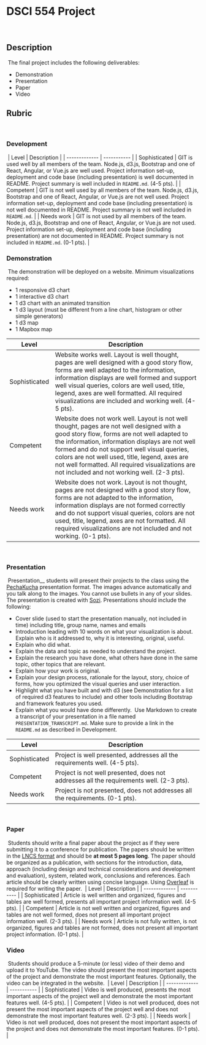 # DSCI 554 Project
​
## Description
​
The final project includes the following deliverables:
​
- Demonstration
- Presentation
- Paper
- Video
​
## Rubric
​
### Development
​
| Level         | Description |
| ------------- | ----------- |
| Sophisticated | GIT is used well by all members of the team. Node.js, d3.js, Bootstrap and one of React, Angular, or Vue.js are well used. Project information set-up, deployment and code base (including presentation) is well documented in README. Project summary is well included in `README.md`. (4-5 pts). |
| Competent     | GIT is not well used by all members of the team. Node.js, d3.js, Bootstrap and one of React, Angular, or Vue.js are not well used. Project information set-up, deployment and code base (including presentation) is not well documented in README. Project summary is not well included in `README.md`. |
| Needs work    | GIT is not used by all members of the team. Node.js, d3.js, Bootstrap and one of React, Angular, or Vue.js are not used. Project information set-up, deployment and code base (including presentation) are not documented in README. Project summary is not included in `README.md`. (0-1 pts). |
​
### Demonstration
​
The demonstration will be deployed on a website. Minimum visualizations required:
​
- 1 responsive d3 chart
- 1 interactive d3 chart
- 1 d3 chart with an animated transition
- 1 d3 layout (must be different from a line chart, histogram or other simple generators)
- 1 d3 map
- 1 Mapbox map
​

| Level         | Description |
| ------------- | ----------- |
| Sophisticated | Website works well. Layout is well thought, pages are well designed with a good story flow, forms are well adapted to the information, information displays are well formed and support well visual queries, colors are well used, title, legend, axes are well formatted. All required visualizations are included and working well. (4-5 pts). |
| Competent     | Website does not work well. Layout is not well thought, pages are not well designed with a good story flow, forms are not well adapted to the information, information displays are not well formed and do not support well visual queries, colors are not well used, title, legend, axes are not well formatted. All required visualizations are not included and not working well. (2-3 pts). |
| Needs work    | Website does not work. Layout is not thought, pages are not designed with a good story flow, forms are not adapted to the information, information displays are not formed correctly and do not support visual queries, colors are not used, title, legend, axes are not formatted. All required visualizations are not included and not working. (0-1 pts). |
​
### Presentation
​
Presentation__ students will present their projects to the class using the [PechaKucha](http://www.pechakucha.org) presentation format. The images advance automatically and you talk along to the images. You cannot use bullets in any of your slides. The presentation is created with [Sozi](http://sozi.baierouge.fr). Presentations should include the following:
​
- Cover slide (used to start the presentation manually, not included in time) including title, group name, names and emails
- Introduction leading with 10 words on what your visualization is about. Explain who is it addressed to, why it is interesting, original, useful.
- Explain who did what.
- Explain the data and topic as needed to understand the project.
- Explain the research you have done, what others have done in the same topic, other topics that are relevant.
- Explain how your work is original.
- Explain your design process, rationale for the layout, story, choice of forms, how you optimized the visual queries and user interaction.
- Highlight what you have built and with d3 (see Demonstration for a list of required d3 features to include) and other tools including Bootstrap and framework features you used.
- Explain what you would have done differently.
​
Use Markdown to create a transcript of your presentation in a file named `PRESENTATION_TRANSCRIPT.md`. Make sure to provide a link in the `README.md` as described in Development.
​

| Level         | Description |
| ------------- | ----------- |
| Sophisticated | Project is well presented, addresses all the requirements well. (4-5 pts). |
| Competent     | Project is not well presented, does not addresses all the requirements well. (2-3 pts). |
| Needs work    | Project is not presented, does not addresses all the requirements. (0-1 pts). |
​
### Paper
​
Students should write a final paper about the project as if they were submitting it to a conference for publication. The papers should be written in the [LNCS format](http://www.springer.com/computer/lncs?SGWID=0-164-6-793341-0) and should be __at most 5 pages long__. The paper should be organized as a publication, with sections for the introduction, data, approach (including design and technical considerations and development and evaluation), system, related work, conclusions and references. Each article should be clearly written using concise language. Using [Overleaf](https://www.overleaf.com/) is required for writing the paper.
​
| Level         | Description |
| ------------- | ----------- |
| Sophisticated | Article is well written and organized, figures and tables are well formed, presents all important project information well. (4-5 pts). |
| Competent     | Article is not well written and organized, figures and tables are not well formed, does not present all important project information well. (2-3 pts). |
| Needs work    | Article is not fully written, is not organized, figures and tables are not formed, does not present all important project information. (0-1 pts). |
​
### Video
​
Students should produce a 5-minute (or less) video of their demo and upload it to YouTube. The video should present the most important aspects of the project and demonstrate the most important features. Optionally, the video can be integrated in the website.
​
| Level         | Description |
| ------------- | ----------- |
| Sophisticated | Video is well produced, presents the most important aspects of the project well and demonstrate the most important features well. (4-5 pts). |
| Competent     | Video is not well produced, does not present the most important aspects of the project well and does not demonstrate the most important features well. (2-3 pts). |
| Needs work    | Video is not well produced, does not present the most important aspects of the project and does not demonstrate the most important features. (0-1 pts). |